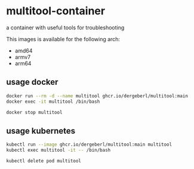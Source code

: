 # multitool-container
a container with useful tools for troubleshooting

This images is available for the following arch:

- amd64 
- armv7
- arm64


## usage docker

```bash
docker run --rm -d --name multitool ghcr.io/dergeberl/multitool:main
docker exec -it multitool /bin/bash
```

```bash
docker stop multitool
```

## usage kubernetes

```bash
kubectl run --image ghcr.io/dergeberl/multitool:main multitool
kubectl exec multitool -it -- /bin/bash
```

```bash
kubectl delete pod multitool
```